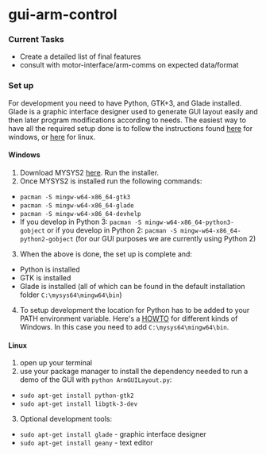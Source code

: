 # gui-arm-control

### Current Tasks

- Create a detailed list of final features
- consult with motor-interface/arm-comms on expected data/format

### Set up
For development you need to have Python, GTK+3, and Glade installed.
Glade is a graphic interface designer used to generate GUI layout easily and then later program modifications according to needs.
The easiest way to have all the required setup done is to follow the instructions found [here](https://www.gtk.org/download/windows.php) for windows, or [here](https://prognotes.net/2015/12/installing-gtk-3-and-glade-development-tools-in-linux/) for linux.

#### Windows
1. Download MYSYS2 [here](http://www.mysys2.org/). Run the installer.
2. Once MYSYS2 is installed run the following commands:
- `pacman -S mingw-w64-x86_64-gtk3`
- `pacman -S mingw-w64-x86_64-glade`
- `pacman -S mingw-w64-x86_64-devhelp`
- If you develop in Python 3: `pacman -S mingw-w64-x86_64-python3-gobject`
    or if you develop in Python 2: `pacman -S mingw-w64-x86_64-python2-gobject` (for our GUI purposes we are currently using Python 2)
3. When the above is done, the set up is complete and:
- Python is installed
- GTK is installed
- Glade is installed 
(all of which can be found in the default installation folder `C:\mysys64\mingw64\bin`)
4. To setup development the location for Python has to be added to your PATH environment variable.
Here's a [HOWTO](https://www.computerhope.com/issues/ch000549.htm) for different kinds of Windows.
In this case you need to add `C:\mysys64\mingw64\bin`.

#### Linux
1. open up your terminal
2. use your package manager to install the dependency needed to run a demo of the GUI with `python ArmGUILayout.py`:
- `sudo apt-get install python-gtk2`
- `sudo apt-get install libgtk-3-dev`
3. Optional development tools:
- `sudo apt-get install glade` - graphic interface designer
- `sudo apt-get install geany` - text editor

